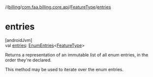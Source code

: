 //[billing](../../../index.md)/[com.faa.billing.core.api](../index.md)/[FeatureType](index.md)/[entries](entries.md)

# entries

[androidJvm]\
val [entries](entries.md): [EnumEntries](https://kotlinlang.org/api/latest/jvm/stdlib/kotlin.enums/-enum-entries/index.html)&lt;[FeatureType](index.md)&gt;

Returns a representation of an immutable list of all enum entries, in the order they're declared.

This method may be used to iterate over the enum entries.
